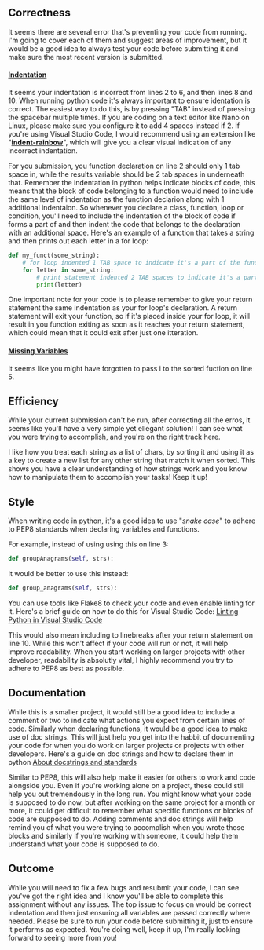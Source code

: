 <H2>Correctness</H2>

It seems there are several error that's preventing your code from running.
I'm going to cover each of them and suggest areas of improvement, but it would be a good idea to always test your code before submitting it and make sure the most recent version is submitted.

<H4><u>Indentation</u></H4>
It seems your indentation is incorrect from lines 2 to 6, and then lines 8 and 10.
When running python code it's always important to ensure identation is correct.
The easiest way to do this, is by pressing "TAB" instead of pressing the spacebar multiple times.
If you are coding on a text editor like Nano on Linux, please make sure you configure it to add 4 spaces instead if 2.
If you're using Visual Studio Code, I would recommend using an extension like "<strong><a href="https://marketplace.visualstudio.com/items?itemName=oderwat.indent-rainbow">indent-rainbow</a></strong>", which will give you a clear visual indication of any incorrect indentation.

For you submission, you function declaration on line 2 should only 1 tab space in, while the results variable should be 2 tab spaces in underneath that.
Remember the indentation in python helps indicate blocks of code, this means that the block of code belonging to a function would need to include the same level of indentation as the function declarion along with 1 additional indentaion.
So whenever you declare a class, function, loop or condition, you'll need to include the indentation of the block of code if forms a part of and then indent the code that belongs to the declaration with an additional space.
Here's an example of a function that takes a string and then prints out each letter in a for loop:

```python
def my_funct(some_string):
    # for loop indented 1 TAB space to indicate it's a part of the function
    for letter in some_string:
        # print statement indented 2 TAB spaces to indicate it's a part of the for loop
        print(letter)
```

One important note for your code is to please remember to give your return statement the same indentation as your for loop's declaration.
A return statement will exit your function, so if it's placed inside your for loop, it will result in you function exiting as soon as it reaches your return statement, which could mean that it could exit after just one itteration.

<H4><u>Missing Variables</u></H4>
It seems like you might have forgotten to pass i to the sorted fuction on line 5.

<H2>Efficiency</H2>
While your current submission can't be run, after correcting all the erros, it seems like you'll have a very simple yet ellegant solution!
I can see what you were trying to accomplish, and you're on the right track here.

I like how you treat each string as a list of chars, by sorting it and using it as a key to create a new list for any other string that match it when sorted.
This shows you have a clear understanding of how strings work and you know how to manipulate them to accomplish your tasks!
Keep it up!

<H2>Style</H2>
When writing code in python, it's a good idea to use "<em>snake case</em>" to adhere to PEP8 standards when declaring variables and functions.

For example, instead of using using this on line 3:
```python
def groupAnagrams(self, strs):
```

It would be better to use this instead:
```python
def group_anagrams(self, strs):
```

You can use tools like Flake8 to check your code and even enable linting for it.
Here's a brief guide on how to do this for Visual Studio Code:
<a href="https://code.visualstudio.com/docs/python/linting">Linting Python in Visual Studio Code</a>

This would also mean including to linebreaks after your return statement on line 10.
While this won't affect if your code will run or not, it will help improve readability.
When you start working on larger projects with other developer, readability is absolutly vital, I highly recommend you try to adhere to PEP8 as best as possible.

<H2>Documentation</H2>

While this is a smaller project, it would still be a good idea to include a comment or two to indicate what actions you expect from certain lines of code.
Similarly when declaring functions, it would be a good idea to make use of doc strings.
This will just help you get into the habbit of documenting your code for when you do work on larger projects or projects with other developers.
Here's a guide on doc strings and how to declare them in python <a href="https://pandas.pydata.org/docs/development/contributing_docstring.html#:~:text=A%20Python%20docstring%20is%20a,html)%20documentation%20automatically%20from%20docstrings.">About docstrings and standards</a>

Similar to PEP8, this will also help make it easier for others to work and code alongside you.
Even if you're working alone on a project, these could still help you out tremendously in the long run.
You might know what your code is supposed to do now, but after working on the same project for a month or more, it could get difficult to remember what specific functions or blocks of code are supposed to do.
Adding comments and doc strings will help remind you of what you were trying to accomplish when you wrote those blocks and similarly if you're working with someone, it could help them understand what your code is supposed to do.

<H2>Outcome</H2>
While you will need to fix a few bugs and resubmit your code, I can see you've got the right idea and I know you'll be able to complete this assignment without any issues.
The top issue to focus on would be correct indentation and then just ensuring all variables are passed correctly where needed.
Please be sure to run your code before submitting it, just to ensure it performs as expected.
You're doing well, keep it up, I'm really looking forward to seeing more from you!

